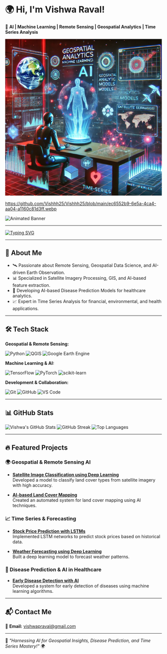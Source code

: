 # 🌍 Hi, I'm Vishwa Raval!

🚀 **AI | Machine Learning | Remote Sensing | Geospatial Analytics | Time Series Analysis**
<p align="center">
<p align="center">
  <img src="https://raw.githubusercontent.com/Vishhh25/Vishhh25/main/ec6552b9-6e5a-4ca4-aa04-a1160c81d3ff.webp" alt="AI Researcher Working on Geospatial Data" width="800px">
</p>


https://github.com/Vishhh25/Vishhh25/blob/main/ec6552b9-6e5a-4ca4-aa04-a1160c81d3ff.webp

![Animated Banner](assets/animated_banner.gif)

---
[![Typing SVG](https://readme-typing-svg.herokuapp.com?font=Fira+Code&size=22&pause=1000&color=FF0000&center=true&vCenter=true&width=1000&lines=AI-Driven+Geospatial+Analytics;Time+Series+%26+Financial+Data+Modeling;Satellite+Imagery+Processing+with+Deep+Learning;Disease+Prediction+using+ML;Robust+AI+for+Smart+Decision+Making;Exploring+the+Intersection+of+AI+%26+Data+Science)](https://git.io/typing-svg)

---

## 🌟 About Me

- 🛰️ Passionate about Remote Sensing, Geospatial Data Science, and AI-driven Earth Observation.
- 📊 Specialized in Satellite Imagery Processing, GIS, and AI-based feature extraction.
- 🏥 Developing AI-based Disease Prediction Models for healthcare analytics.
- 📈 Expert in Time Series Analysis for financial, environmental, and health applications.

---

## 🛠️ Tech Stack

**Geospatial & Remote Sensing:**

![Python](https://img.shields.io/badge/Python-3776AB?style=for-the-badge&logo=python&logoColor=white)
![QGIS](https://img.shields.io/badge/QGIS-589632?style=for-the-badge&logo=qgis&logoColor=white)
![Google Earth Engine](https://img.shields.io/badge/Google_Earth_Engine-34A853?style=for-the-badge&logo=google-earth&logoColor=white)

**Machine Learning & AI:**

![TensorFlow](https://img.shields.io/badge/TensorFlow-FF6F00?style=for-the-badge&logo=tensorflow&logoColor=white)
![PyTorch](https://img.shields.io/badge/PyTorch-EE4C2C?style=for-the-badge&logo=pytorch&logoColor=white)
![scikit-learn](https://img.shields.io/badge/scikit--learn-F7931E?style=for-the-badge&logo=scikit-learn&logoColor=white)

**Development & Collaboration:**

![Git](https://img.shields.io/badge/Git-F05032?style=for-the-badge&logo=git&logoColor=white)
![GitHub](https://img.shields.io/badge/GitHub-181717?style=for-the-badge&logo=github&logoColor=white)
![VS Code](https://img.shields.io/badge/VS_Code-007ACC?style=for-the-badge&logo=visual-studio-code&logoColor=white)

---

## 📊 GitHub Stats

![Vishwa's GitHub Stats](https://github-readme-stats.vercel.app/api?username=Vishhh25&show_icons=true&theme=react&count_private=true)
![GitHub Streak](https://github-readme-streak-stats.herokuapp.com/?user=Vishhh25&theme=react)
![Top Languages](https://github-readme-stats.vercel.app/api/top-langs/?username=Vishhh25&layout=compact&theme=react)

---

## 🔥 Featured Projects

### 🌍 Geospatial & Remote Sensing AI

- **[Satellite Image Classification using Deep Learning](#)**  
  Developed a model to classify land cover types from satellite imagery with high accuracy.

- **[AI-based Land Cover Mapping](#)**  
  Created an automated system for land cover mapping using AI techniques.

### 📈 Time Series & Forecasting

- **[Stock Price Prediction with LSTMs](#)**  
  Implemented LSTM networks to predict stock prices based on historical data.

- **[Weather Forecasting using Deep Learning](#)**  
  Built a deep learning model to forecast weather patterns.

### 🏥 Disease Prediction & AI in Healthcare

- **[Early Disease Detection with AI](#)**  
  Developed a system for early detection of diseases using machine learning algorithms.

---

## 📬 Contact Me

📧 **Email:** [vishwapraval@gmail.com](mailto:vishwapraval@gmail.com)

---

🚀 *"Harnessing AI for Geospatial Insights, Disease Prediction, and Time Series Mastery!"* 🌍

